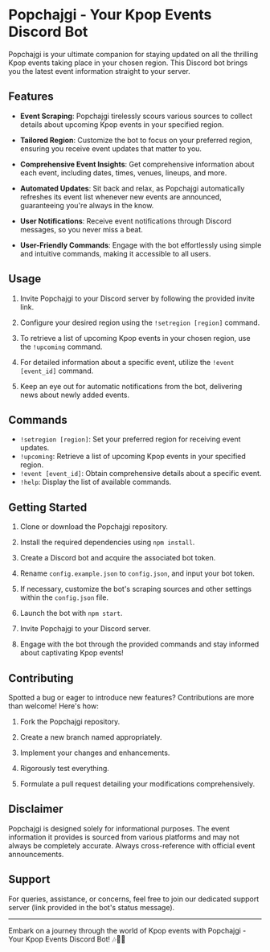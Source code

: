 # Popchajgi - Your Kpop Events Discord Bot

Popchajgi is your ultimate companion for staying updated on all the thrilling Kpop events taking place in your chosen region. This Discord bot brings you the latest event information straight to your server.

## Features

- **Event Scraping**: Popchajgi tirelessly scours various sources to collect details about upcoming Kpop events in your specified region.

- **Tailored Region**: Customize the bot to focus on your preferred region, ensuring you receive event updates that matter to you.

- **Comprehensive Event Insights**: Get comprehensive information about each event, including dates, times, venues, lineups, and more.

- **Automated Updates**: Sit back and relax, as Popchajgi automatically refreshes its event list whenever new events are announced, guaranteeing you're always in the know.

- **User Notifications**: Receive event notifications through Discord messages, so you never miss a beat.

- **User-Friendly Commands**: Engage with the bot effortlessly using simple and intuitive commands, making it accessible to all users.

## Usage

1. Invite Popchajgi to your Discord server by following the provided invite link.

2. Configure your desired region using the `!setregion [region]` command.

3. To retrieve a list of upcoming Kpop events in your chosen region, use the `!upcoming` command.

4. For detailed information about a specific event, utilize the `!event [event_id]` command.

5. Keep an eye out for automatic notifications from the bot, delivering news about newly added events.

## Commands

- `!setregion [region]`: Set your preferred region for receiving event updates.
- `!upcoming`: Retrieve a list of upcoming Kpop events in your specified region.
- `!event [event_id]`: Obtain comprehensive details about a specific event.
- `!help`: Display the list of available commands.

## Getting Started

1. Clone or download the Popchajgi repository.

2. Install the required dependencies using `npm install`.

3. Create a Discord bot and acquire the associated bot token.

4. Rename `config.example.json` to `config.json`, and input your bot token.

5. If necessary, customize the bot's scraping sources and other settings within the `config.json` file.

6. Launch the bot with `npm start`.

7. Invite Popchajgi to your Discord server.

8. Engage with the bot through the provided commands and stay informed about captivating Kpop events!

## Contributing

Spotted a bug or eager to introduce new features? Contributions are more than welcome! Here's how:

1. Fork the Popchajgi repository.

2. Create a new branch named appropriately.

3. Implement your changes and enhancements.

4. Rigorously test everything.

5. Formulate a pull request detailing your modifications comprehensively.

## Disclaimer

Popchajgi is designed solely for informational purposes. The event information it provides is sourced from various platforms and may not always be completely accurate. Always cross-reference with official event announcements.

## Support

For queries, assistance, or concerns, feel free to join our dedicated support server (link provided in the bot's status message).

---

Embark on a journey through the world of Kpop events with Popchajgi - Your Kpop Events Discord Bot! 🎶🕺💃
